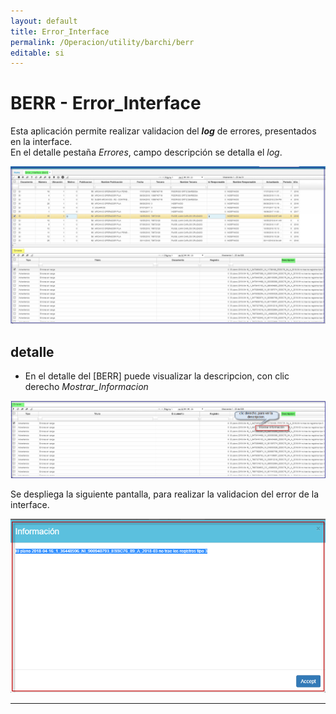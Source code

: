 ```yaml
---
layout: default
title: Error_Interface
permalink: /Operacion/utility/barchi/berr  
editable: si
---
```


# BERR - Error_Interface 

Esta aplicación permite realizar  validacion del **_log_** de errores, presentados en la interface.  
En el detalle pestaña _Errores_, campo descripción se detalla el _log_.   

![](berr1.png)  

## **detalle**  

* En el detalle del [BERR] puede visualizar la descripcion, con clic derecho _Mostrar_Informacion_  

![](berr2.png)  

Se despliega la siguiente pantalla, para realizar la validacion del error de la interface.  

![](berr3.png)  


*******







